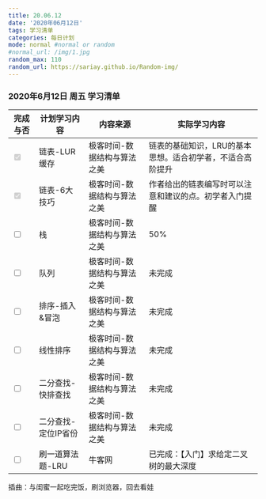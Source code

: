 ```yaml
---
title: 20.06.12  
date: '2020年06月12日'  
tags: 学习清单
categories: 每日计划
mode: normal #normal or random
#normal_url: /img/1.jpg
random_max: 110
random_url: https://sariay.github.io/Random-img/
---
```


### 2020年6月12日 周五 学习清单

| 完成与否 | 计划学习内容 | 内容来源   | 实际学习内容 |
| ------- | --------- | --------- | ----------- |
| <input type="checkbox" disabled="disabled" checked="checked"> | 链表-LUR缓存 | 极客时间-数据结构与算法之美 | 链表的基础知识，LRU的基本思想。适合初学者，不适合高阶提升 |
| <input type="checkbox" disabled="disabled" checked="checked"> | 链表-6大技巧 | 极客时间-数据结构与算法之美 | 作者给出的链表编写时可以注意和建议的点。初学者入门提醒 |
|<input type="checkbox" > | 栈 | 极客时间-数据结构与算法之美 | 50% |
|<input type="checkbox"> | 队列 | 极客时间-数据结构与算法之美 | 未完成 |
|<input type="checkbox"> | 排序-插入&冒泡 | 极客时间-数据结构与算法之美 | 未完成 |
|<input type="checkbox"> | 线性排序 | 极客时间-数据结构与算法之美 | 未完成 |
|<input type="checkbox"> | 二分查找-快排查找 | 极客时间-数据结构与算法之美 | 未完成 |
|<input type="checkbox"> | 二分查找-定位IP省份 | 极客时间-数据结构与算法之美 | 未完成 |
|<input type="checkbox"> | 刷一道算法题-LRU | 牛客网 | 已完成：【入门】求给定二叉树的最大深度 |

插曲：与闺蜜一起吃完饭，刷浏览器，回去看娃
